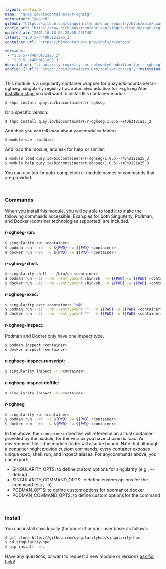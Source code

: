 ```yaml
---
layout: container
name:  "quay.io/biocontainers/r-cghseg"
maintainer: "@vsoch"
github: "https://github.com/singularityhub/shpc-registry/blob/main/quay.io/biocontainers/r-cghseg/container.yaml"
config_url: "https://raw.githubusercontent.com/singularityhub/shpc-registry/main/quay.io/biocontainers/r-cghseg/container.yaml"
updated_at: "2024-10-18 03:29:58.257748"
latest: "1.0.5--r40h3121a25_3"
container_url: "https://biocontainers.pro/tools/r-cghseg"

versions:
 - "1.0.5--r40h3121a25_2"
 - "1.0.5--r40h3121a25_3"
description: "singularity registry hpc automated addition for r-cghseg"
config: {"url": "https://biocontainers.pro/tools/r-cghseg", "maintainer": "@vsoch", "description": "singularity registry hpc automated addition for r-cghseg", "latest": {"1.0.5--r40h3121a25_3": "sha256:4f0936e25776b60d63d9bc29d25d976fd9d2afc361b6b8fab3804991da12c27e"}, "tags": {"1.0.5--r40h3121a25_2": "sha256:1993f9015878b21bef065975870a67a93c9c24da944fbc016e06f79de44a939f", "1.0.5--r40h3121a25_3": "sha256:4f0936e25776b60d63d9bc29d25d976fd9d2afc361b6b8fab3804991da12c27e"}, "docker": "quay.io/biocontainers/r-cghseg"}
---
```


This module is a singularity container wrapper for quay.io/biocontainers/r-cghseg.
singularity registry hpc automated addition for r-cghseg
After [installing shpc](#install) you will want to install this container module:


```bash
$ shpc install quay.io/biocontainers/r-cghseg
```

Or a specific version:

```bash
$ shpc install quay.io/biocontainers/r-cghseg:1.0.5--r40h3121a25_3
```

And then you can tell lmod about your modules folder:

```bash
$ module use ./modules
```

And load the module, and ask for help, or similar.

```bash
$ module load quay.io/biocontainers/r-cghseg/1.0.5--r40h3121a25_3
$ module help quay.io/biocontainers/r-cghseg/1.0.5--r40h3121a25_3
```

You can use tab for auto-completion of module names or commands that are provided.

<br>

### Commands

When you install this module, you will be able to load it to make the following commands accessible.
Examples for both Singularity, Podman, and Docker (container technologies supported) are included.

#### r-cghseg-run:

```bash
$ singularity run <container>
$ podman run --rm  -v ${PWD} -w ${PWD} <container>
$ docker run --rm  -v ${PWD} -w ${PWD} <container>
```

#### r-cghseg-shell:

```bash
$ singularity shell -s /bin/sh <container>
$ podman run --it --rm --entrypoint /bin/sh  -v ${PWD} -w ${PWD} <container>
$ docker run --it --rm --entrypoint /bin/sh  -v ${PWD} -w ${PWD} <container>
```

#### r-cghseg-exec:

```bash
$ singularity exec <container> "$@"
$ podman run --it --rm --entrypoint ""  -v ${PWD} -w ${PWD} <container> "$@"
$ docker run --it --rm --entrypoint ""  -v ${PWD} -w ${PWD} <container> "$@"
```

#### r-cghseg-inspect:

Podman and Docker only have one inspect type.

```bash
$ podman inspect <container>
$ docker inspect <container>
```

#### r-cghseg-inspect-runscript:

```bash
$ singularity inspect -r <container>
```

#### r-cghseg-inspect-deffile:

```bash
$ singularity inspect -d <container>
```



#### r-cghseg

```bash
$ singularity run <container>
$ podman run --rm  -v ${PWD} -w ${PWD} <container>
$ docker run --rm  -v ${PWD} -w ${PWD} <container>
```


In the above, the `<container>` directive will reference an actual container provided
by the module, for the version you have chosen to load. An environment file in the
module folder will also be bound. Note that although a container
might provide custom commands, every container exposes unique exec, shell, run, and
inspect aliases. For anycommands above, you can export:

 - SINGULARITY_OPTS: to define custom options for singularity (e.g., --debug)
 - SINGULARITY_COMMAND_OPTS: to define custom options for the command (e.g., -b)
 - PODMAN_OPTS: to define custom options for podman or docker
 - PODMAN_COMMAND_OPTS: to define custom options for the command

<br>

### Install

You can install shpc locally (for yourself or your user base) as follows:

```bash
$ git clone https://github.com/singularityhub/singularity-hpc
$ cd singularity-hpc
$ pip install -e .
```

Have any questions, or want to request a new module or version? [ask for help!](https://github.com/singularityhub/singularity-hpc/issues)